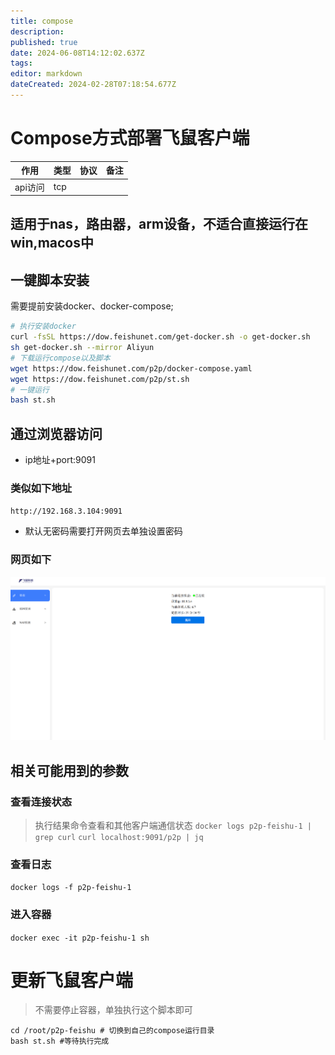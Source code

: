 ```yaml
---
title: compose
description: 
published: true
date: 2024-06-08T14:12:02.637Z
tags: 
editor: markdown
dateCreated: 2024-02-28T07:18:54.677Z
---
```




# Compose方式部署飞鼠客户端

| 作用       | 类型 | 协议        | 备注                               |
| ---------- | ---- | ----------- | ---------------------------------- |
| api访问    | tcp  |        |                        |

## 适用于nas，路由器，arm设备，不适合直接运行在win,macos中
## 一键脚本安装
需要提前安装docker、docker-compose;
```bash
# 执行安装docker
curl -fsSL https://dow.feishunet.com/get-docker.sh -o get-docker.sh
sh get-docker.sh --mirror Aliyun
# 下载运行compose以及脚本
wget https://dow.feishunet.com/p2p/docker-compose.yaml
wget https://dow.feishunet.com/p2p/st.sh
# 一键运行
bash st.sh
```

## 通过浏览器访问
* ip地址+port:9091  

### 类似如下地址
`http://192.168.3.104:9091`
* 默认无密码需要打开网页去单独设置密码
### 网页如下
![](images/2024-03-10-21-27-16.png)

## 相关可能用到的参数
### 查看连接状态
> 执行结果命令查看和其他客户端通信状态
`docker logs p2p-feishu-1 | grep curl`
`curl localhost:9091/p2p | jq`
### 查看日志
`docker logs -f p2p-feishu-1`
### 进入容器
`docker exec -it p2p-feishu-1 sh`

# 更新飞鼠客户端
> 不需要停止容器，单独执行这个脚本即可
```shell
cd /root/p2p-feishu # 切换到自己的compose运行目录
bash st.sh #等待执行完成
```